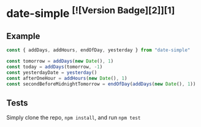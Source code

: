 # date-simple <sup>[![Version Badge][2]][1]</sup>


## Example

```js
const { addDays, addHours, endOfDay, yesterday } from "date-simple"

const tomorrow = addDays(new Date(), 1)
const today = addDays(tomorrow, -1)
const yesterdayDate = yesterday()
const afterOneHour = addHours(new Date(), 1)
const secondBeforeMidnightTomorrow = endOfDay(addDays(new Date(), 1))
```

## Tests
Simply clone the repo, `npm install`, and run `npm test`
